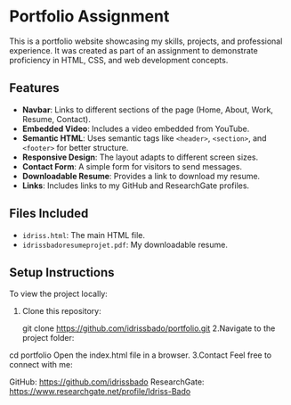 # Portfolio Assignment

This is a portfolio website showcasing my skills, projects, and professional experience. It was created as part of an assignment to demonstrate proficiency in HTML, CSS, and web development concepts.

## Features
- **Navbar**: Links to different sections of the page (Home, About, Work, Resume, Contact).
- **Embedded Video**: Includes a video embedded from YouTube.
- **Semantic HTML**: Uses semantic tags like `<header>`, `<section>`, and `<footer>` for better structure.
- **Responsive Design**: The layout adapts to different screen sizes.
- **Contact Form**: A simple form for visitors to send messages.
- **Downloadable Resume**: Provides a link to download my resume.
- **Links**: Includes links to my GitHub and ResearchGate profiles.



## Files Included
- `idriss.html`: The main HTML file.
- `idrissbadoresumeprojet.pdf`: My downloadable resume.


## Setup Instructions
To view the project locally:
1. Clone this repository:
   
   git clone https://github.com/idrissbado/portfolio.git
  2.Navigate to the project folder:


cd portfolio
Open the index.html file in a browser.
3.Contact
Feel free to connect with me:

GitHub: https://github.com/idrissbado
ResearchGate: https://www.researchgate.net/profile/Idriss-Bado




